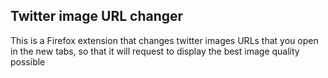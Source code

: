 ## Twitter image URL changer
This is a Firefox extension that changes twitter images URLs that you open in the new tabs, so that it will request to display the best image quality possible
